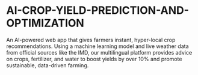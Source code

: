 # AI-CROP-YIELD-PREDICTION-AND-OPTIMIZATION
An AI-powered web app that gives farmers instant, hyper-local crop recommendations. Using a machine learning model and live weather data from official sources like the IMD, our multilingual platform provides advice on crops, fertilizer, and water to boost yields by over 10% and promote sustainable, data-driven farming.
